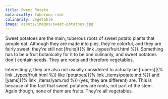 ```yaml
---
title: Sweet Potato
botanically: tuberous-root
culinarily: vegetable
image: assets/images/sweet-potatoes.jpg
---
```

Sweet potatoes are the main, tuberous roots of sweet potato plants that people eat. Although they are made into pies, they're colorful, and they are fairly sweet, they're still not [fruits]({% link _types/fruit.html %}). Something has to be a fruit botanically for it to be one culinarily, and sweet potatoes don't contain seeds. They are roots and therefore vegetables.

Interestingly, they are also not usually considered to actually be [tubers]({% link _types/fruit.html %}) like [potatoes]({% link _items/potato.md %}) and [yams]({% link _items/yam.md %}) (yes, they are different) are. This is because of the fact that sweet potatoes are roots, not part of the stem. Again though, none of them are fruits. They're all vegetables.